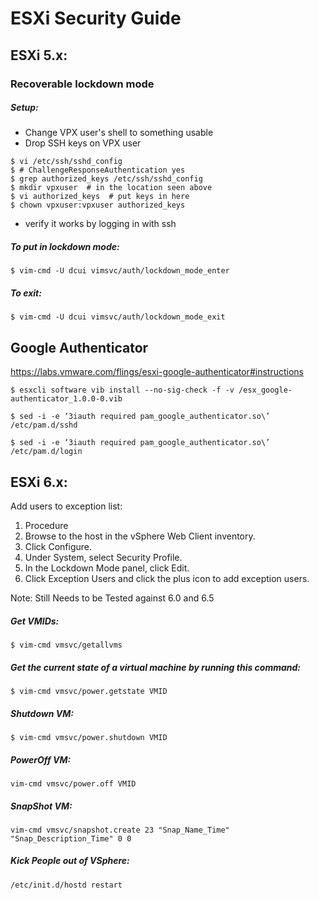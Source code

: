 # ESXi Security Guide
## ESXi 5.x:

### Recoverable lockdown mode

##### Setup:
* Change VPX user's shell to something usable
* Drop SSH keys on VPX user

```
$ vi /etc/ssh/sshd_config
$ # ChallengeResponseAuthentication yes
$ grep authorized_keys /etc/ssh/sshd_config
$ mkdir vpxuser  # in the location seen above
$ vi authorized_keys  # put keys in here
$ chown vpxuser:vpxuser authorized_keys
```
* verify it works by logging in with ssh

##### To put in lockdown mode:
```
$ vim-cmd -U dcui vimsvc/auth/lockdown_mode_enter
```

##### To exit:
```
$ vim-cmd -U dcui vimsvc/auth/lockdown_mode_exit
```

## Google Authenticator
https://labs.vmware.com/flings/esxi-google-authenticator#instructions

```
$ esxcli software vib install --no-sig-check -f -v /esx_google-authenticator_1.0.0-0.vib
```
```
$ sed -i -e ‘3iauth required pam_google_authenticator.so\’ /etc/pam.d/sshd
```
```
$ sed -i -e ‘3iauth required pam_google_authenticator.so\’ /etc/pam.d/login
```

## ESXi 6.x:

Add users to exception list:
1. Procedure
2. Browse to the host in the vSphere Web Client inventory.
3. Click Configure.
4. Under System, select Security Profile.
5. In the Lockdown Mode panel, click Edit.
6. Click Exception Users and click the plus icon to add exception users.


Note: Still Needs to be Tested against 6.0 and 6.5

##### Get VMIDs:
```
$ vim-cmd vmsvc/getallvms
```

##### Get the current state of a virtual machine by running this command:
```
$ vim-cmd vmsvc/power.getstate VMID
```

##### Shutdown VM:
```
$ vim-cmd vmsvc/power.shutdown VMID
```

##### PowerOff VM:
```
vim-cmd vmsvc/power.off VMID
```

##### SnapShot VM:
```
vim-cmd vmsvc/snapshot.create 23 "Snap_Name_Time" "Snap_Description_Time" 0 0
```

##### Kick People out of VSphere:
```
/etc/init.d/hostd restart
```
